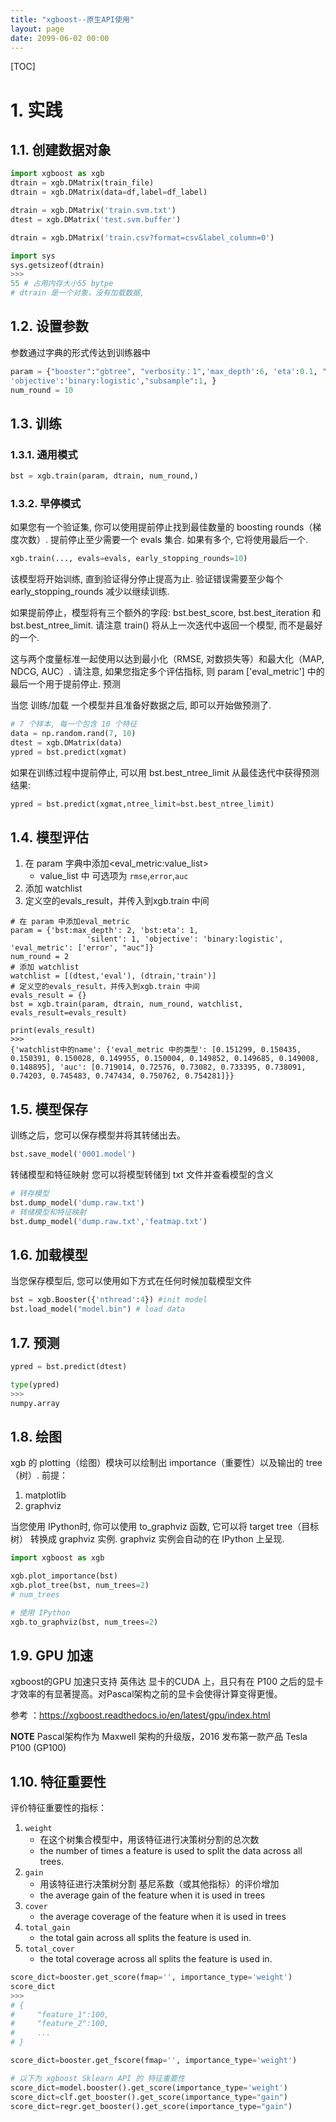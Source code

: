 ```yaml
---
title: "xgboost--原生API使用"
layout: page
date: 2099-06-02 00:00
---
```

[TOC]

# 1. 实践


## 1.1. 创建数据对象
```python
import xgboost as xgb
dtrain = xgb.DMatrix(train_file)
dtrain = xgb.DMatrix(data=df,label=df_label)

dtrain = xgb.DMatrix('train.svm.txt')
dtest = xgb.DMatrix('test.svm.buffer')

dtrain = xgb.DMatrix('train.csv?format=csv&label_column=0')

import sys 
sys.getsizeof(dtrain)
>>>
55 # 占用内存大小55 bytpe
# dtrain 是一个对象，没有加载数据,
```

## 1.2. 设置参数
参数通过字典的形式传达到训练器中 
```python
param = {"booster":"gbtree", "verbosity：1",'max_depth':6, 'eta':0.1, "gamma":0,"subsample":1, "tree_method":"hist","lambda":1,"alpha":0,
'objective':'binary:logistic',"subsample":1, }
num_round = 10

```


## 1.3. 训练

### 1.3.1. 通用模式
```python
bst = xgb.train(param, dtrain, num_round,)
```

### 1.3.2. 早停模式

如果您有一个验证集, 你可以使用提前停止找到最佳数量的 boosting rounds（梯度次数）. 提前停止至少需要一个 evals 集合. 如果有多个, 它将使用最后一个.

```python
xgb.train(..., evals=evals, early_stopping_rounds=10)
```

该模型将开始训练, 直到验证得分停止提高为止. 验证错误需要至少每个 early_stopping_rounds 减少以继续训练.

如果提前停止，模型将有三个额外的字段: bst.best_score, bst.best_iteration 和 bst.best_ntree_limit. 请注意 train() 将从上一次迭代中返回一个模型, 而不是最好的一个.

这与两个度量标准一起使用以达到最小化（RMSE, 对数损失等）和最大化（MAP, NDCG, AUC）. 请注意, 如果您指定多个评估指标, 则 param ['eval_metric'] 中的最后一个用于提前停止.
预测

当您 训练/加载 一个模型并且准备好数据之后, 即可以开始做预测了.
```python
# 7 个样本, 每一个包含 10 个特征
data = np.random.rand(7, 10)
dtest = xgb.DMatrix(data)
ypred = bst.predict(xgmat)
```
如果在训练过程中提前停止, 可以用 bst.best_ntree_limit 从最佳迭代中获得预测结果:
```python
ypred = bst.predict(xgmat,ntree_limit=bst.best_ntree_limit)
```
## 1.4. 模型评估

1. 在 param 字典中添加<eval_metric:value_list>
   - value_list 中 可选项为 `rmse`,`error`,`auc`
2. 添加 watchlist
3. 定义空的evals_result，并传入到xgb.train 中间

```shell
# 在 param 中添加eval_metric
param = {'bst:max_depth': 2, 'bst:eta': 1,
                 'silent': 1, 'objective': 'binary:logistic', 'eval_metric': ['error', "auc"]}
num_round = 2
# 添加 watchlist
watchlist = [(dtest,'eval'), (dtrain,'train')]
# 定义空的evals_result，并传入到xgb.train 中间
evals_result = {}
bst = xgb.train(param, dtrain, num_round, watchlist, evals_result=evals_result)

print(evals_result)
>>>
{'watchlist中的name': {'eval_metric 中的类型': [0.151299, 0.150435, 0.150391, 0.150028, 0.149955, 0.150004, 0.149852, 0.149685, 0.149008, 0.148895], 'auc': [0.719014, 0.72576, 0.73082, 0.733395, 0.738091, 0.74203, 0.745483, 0.747434, 0.750762, 0.754281]}}
```
## 1.5. 模型保存
训练之后，您可以保存模型并将其转储出去。
```python
bst.save_model('0001.model')
```

转储模型和特征映射 您可以将模型转储到 txt 文件并查看模型的含义
```python 
# 转存模型
bst.dump_model('dump.raw.txt')
# 转储模型和特征映射
bst.dump_model('dump.raw.txt','featmap.txt')
```
## 1.6. 加载模型
当您保存模型后, 您可以使用如下方式在任何时候加载模型文件
```python 
bst = xgb.Booster({'nthread':4}) #init model
bst.load_model("model.bin") # load data
```
## 1.7. 预测
```python 
ypred = bst.predict(dtest)

type(ypred)
>>>
numpy.array 

```

## 1.8. 绘图
xgb 的 plotting（绘图）模块可以绘制出 importance（重要性）以及输出的 tree（树）.
前提：
1. matplotlib
2. graphviz


当您使用 IPython时, 你可以使用 to_graphviz 函数, 它可以将 target tree（目标树） 转换成 graphviz 实例. graphviz 实例会自动的在 IPython 上呈现.

```python
import xgboost as xgb

xgb.plot_importance(bst)
xgb.plot_tree(bst, num_trees=2)
# num_trees

# 使用 IPython
xgb.to_graphviz(bst, num_trees=2)
```


## 1.9. GPU 加速
xgboost的GPU 加速只支持 英伟达 显卡的CUDA 上，且只有在 P100 之后的显卡才效率的有显著提高。对Pascal架构之前的显卡会使得计算变得更慢。

参考 ：https://xgboost.readthedocs.io/en/latest/gpu/index.html

**NOTE**
Pascal架构作为 Maxwell 架构的升级版，2016 发布第一款产品 Tesla P100 (GP100) 

## 1.10. 特征重要性
评价特征重要性的指标：

1. `weight`
    - 在这个树集合模型中，用该特征进行决策树分割的总次数
    - the number of times a feature is used to split the data across all trees.
2. `gain` 
   - 用该特征进行决策树分割 基尼系数（或其他指标）的评价增加
   - the average gain of the feature when it is used in trees
3. `cover` 
   - the average coverage of the feature when it is used in trees
4. `total_gain` 
   - the total gain across all splits the feature is used in.
5. `total_cover` 
   - the total coverage across all splits the feature is used in.

```python 
score_dict=booster.get_score(fmap='', importance_type='weight')
score_dict
>>>
# {
#     "feature_1":100,
#     "feature_2":100,
#     ...
# }

score_dict=booster.get_fscore(fmap='', importance_type='weight')

# 以下为 xgboost Sklearn API 的 特征重要性
score_dict=model.booster().get_score(importance_type='weight')
score_dict=clf.get_booster().get_score(importance_type="gain")
score_dict=regr.get_booster().get_score(importance_type="gain")
```


